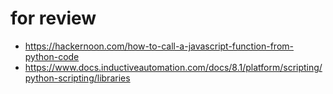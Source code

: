 # for review
- https://hackernoon.com/how-to-call-a-javascript-function-from-python-code
- https://www.docs.inductiveautomation.com/docs/8.1/platform/scripting/python-scripting/libraries
